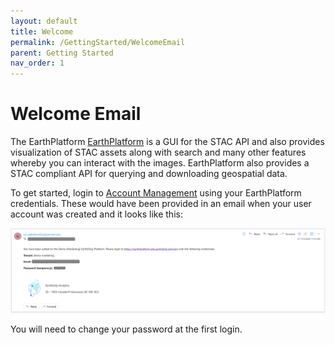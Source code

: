 ```yaml
---
layout: default
title: Welcome
permalink: /GettingStarted/WelcomeEmail
parent: Getting Started
nav_order: 1
---
```


# Welcome Email

The EarthPlatform [EarthPlatform](https://console.earthdaily.com/platform/signin) is a GUI for the STAC API and also provides visualization of STAC assets along with search and many other features whereby you can interact with the images. EarthPlatform also provides a STAC compliant API for querying and downloading geospatial data.

To get started, login to [Account Management](https://console.earthdaily.com/account/signin) using your EarthPlatform credentials. These would have been provided in an email when your user account was created and it looks like this: 

![Welcome Email](../Images/STACAPI/WelcomeEmail.png) 

You will need to change your password at the first login.
